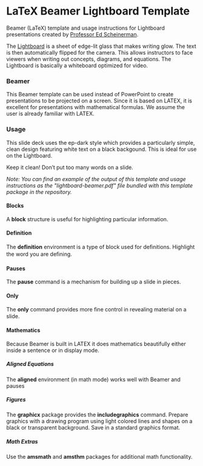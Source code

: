 # LaTeX Beamer Lightboard Template

Beamer (LaTeX) template and usage instructions for Lightboard presentations created by [Professor Ed Scheinerman](https://en.wikipedia.org/wiki/Ed_Scheinerman). 

The [Lightboard](http://lightboard.info/) is a sheet of edge-lit glass that makes writing glow. The text is then automatically flipped for the camera. This allows instructors to face viewers when writing out concepts, diagrams, and equations. The Lightboard is basically a whiteboard optimized for video.

### Beamer

This Beamer template can be used instead of PowerPoint to create presentations to be projected on a screen. Since it is based on LATEX, it is excellent for presentations with mathematical formulas. We assume the user is already familiar with LATEX.

### Usage

This slide deck uses the ep-dark style which provides a particularly simple, clean design featuring white text on a black backgound. This is ideal for use on the Lightboard.

Keep it clean! Don’t put too many words on a slide.

*Note: You can find an example of the output of this template and usage instructions as the "lightboard-beamer.pdf" file bundled with this template package in the repository.*

#### Blocks

A **block** structure is useful for highlighting particular information.

#### Definition

The **deﬁnition** environment is a type of block used for deﬁnitions. Highlight the word you are deﬁning.

#### Pauses

The **pause** command is a mechanism for building up a slide in pieces.

#### Only

The **only** command provides more ﬁne control in revealing material on a slide.

#### Mathematics

Because Beamer is built in LATEX it does mathematics beautifully either inside a sentence or in display mode.

##### Aligned Equations

The **aligned** environment (in math mode) works well with Beamer and pauses

##### Figures

The **graphicx** package provides the **includegraphics** command. Prepare graphics with a drawing program using light colored lines and shapes on a black or transparent background. Save in a standard graphics format.

##### Math Extras

Use the **amsmath** and **amsthm** packages for additional math functionality.

